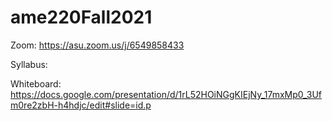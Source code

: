 # ame220Fall2021

Zoom: https://asu.zoom.us/j/6549858433

Syllabus: 

Whiteboard: https://docs.google.com/presentation/d/1rL52HOiNGgKIEjNy_17mxMp0_3Ufm0re2zbH-h4hdjc/edit#slide=id.p
